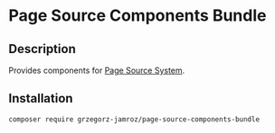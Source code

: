 # Page Source Components Bundle

## Description

Provides components for [Page Source System](https://github.com/grzegorz-jamroz/page-source-system).

## Installation

```
composer require grzegorz-jamroz/page-source-components-bundle
```

